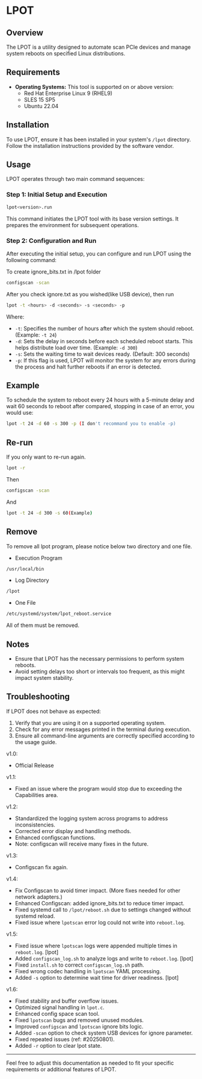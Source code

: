 # LPOT

## Overview
The LPOT is a utility designed to automate scan PCIe devices and manage system reboots on specified Linux distributions.

## Requirements
- **Operating Systems:** This tool is supported on or above version:
  - Red Hat Enterprise Linux 9 (RHEL9)
  - SLES 15 SP5
  - Ubuntu 22.04

## Installation
To use LPOT, ensure it has been installed in your system's `/lpot` directory. Follow the installation instructions provided by the software vendor.

## Usage
LPOT operates through two main command sequences:

### Step 1: Initial Setup and Execution
```bash
lpot<version>.run
```
This command initiates the LPOT tool with its base version settings. It prepares the environment for subsequent operations.

### Step 2: Configuration and Run
After executing the initial setup, you can configure and run LPOT using the following command:

To create ignore_bits.txt in /lpot folder
```bash
configscan -scan
```
After you check ignore.txt as you wished(like USB device), then run
```bash
lpot -t <hours> -d <seconds> -s <seconds> -p
```
Where:
- `-t`: Specifies the number of hours after which the system should reboot. (Example: `-t 24`)
- `-d`: Sets the delay in seconds before each scheduled reboot starts. This helps distribute load over time. (Example: `-d 300`)
- `-s`: Sets the waiting time to wait devices ready. (Default: 300 seconds)
- `-p`: If this flag is used, LPOT will monitor the system for any errors during the process and halt further reboots if an error is detected.

## Example
To schedule the system to reboot every 24 hours with a 5-minute delay and wait 60 seconds to reboot after compared, stopping in case of an error, you would use:
```bash
lpot -t 24 -d 60 -s 300 -p (I don't recommand you to enable -p)
```

## Re-run
If you only want to re-run again.
```bash
lpot -r
```
Then
```bash
configscan -scan
```
And
```bash
lpot -t 24 -d 300 -s 60(Example)
```

## Remove
To remove all lpot program, please notice below two directory and one file.
- Execution Program
```bash
/usr/local/bin
```
- Log Directory
```bash
/lpot
```

- One File
```bash
/etc/systemd/system/lpot_reboot.service
```

All of them must be removed.

## Notes
- Ensure that LPOT has the necessary permissions to perform system reboots.
- Avoid setting delays too short or intervals too frequent, as this might impact system stability.

## Troubleshooting
If LPOT does not behave as expected:
1. Verify that you are using it on a supported operating system.
2. Check for any error messages printed in the terminal during execution.
3. Ensure all command-line arguments are correctly specified according to the usage guide.

v1.0:
  - Official Release

v1.1:
  - Fixed an issue where the program would stop due to exceeding the Capabilities area.

v1.2:
  - Standardized the logging system across programs to address inconsistencies.
  - Corrected error display and handling methods.
  - Enhanced configscan functions.
  - Note: configscan will receive many fixes in the future.

v1.3:
  - Configscan fix again.

v1.4:
  - Fix Configscan to avoid timer impact. (More fixes needed for other network adapters.)
  - Enhanced Configscan: added ignore_bits.txt to reduce timer impact.
  - Fixed systemd call to `/lpot/reboot.sh` due to settings changed without systemd reload.
  - Fixed issue where `lpotscan` error log could not write into `reboot.log`.

v1.5:
  - Fixed issue where `lpotscan` logs were appended multiple times in `reboot.log`. [lpot]
  - Added `configscan_log.sh` to analyze logs and write to `reboot.log`. [lpot]
  - Fixed `install.sh` to correct `configscan_log.sh` path.
  - Fixed wrong codec handling in `lpotscan` YAML processing.
  - Added `-s` option to determine wait time for driver readiness. [lpot]

v1.6:
  - Fixed stability and buffer overflow issues.
  - Optimized signal handling in `lpot.c`.
  - Enhanced config space scan tool.
  - Fixed `lpotscan` bugs and removed unused modules.
  - Improved `configscan` and `lpotscan` ignore bits logic.
  - Added `-scan` option to check system USB devices for ignore parameter.
  - Fixed repeated issues (ref: #20250801).
  - Added `-r` option to clear lpot state.


---

Feel free to adjust this documentation as needed to fit your specific requirements or additional features of LPOT.
